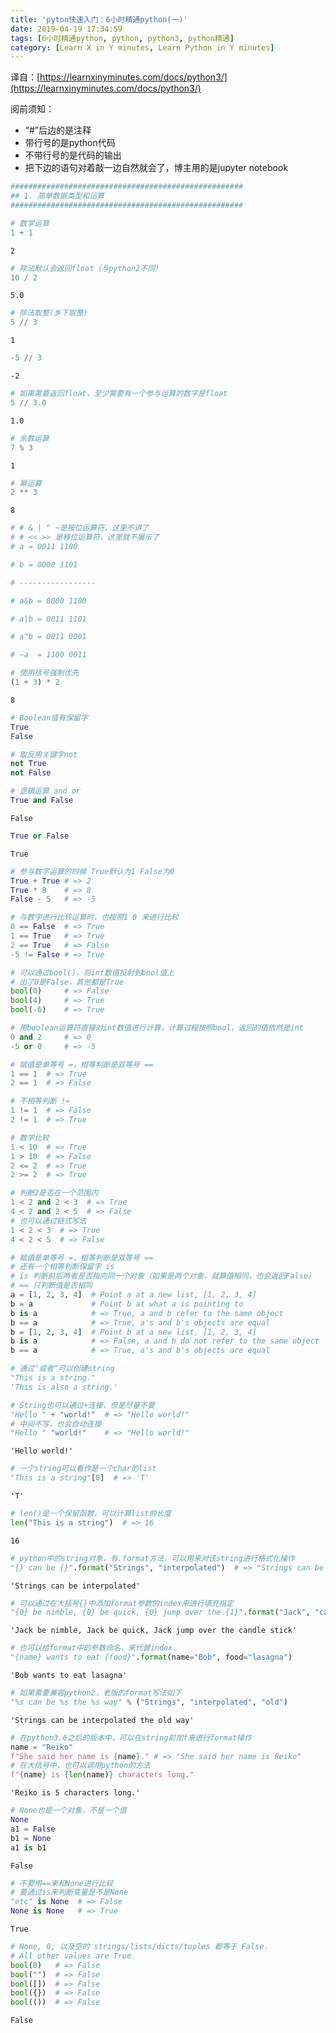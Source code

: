 ```yaml
---
title: 'pyton快速入门：6小时精通python(一)'
date: 2019-04-19 17:34:59
tags: [6小时精通python, python, python3, python精通]
category: [Learn X in Y minutes, Learn Python in Y minutes]
---
```


译自：[https://learnxinyminutes.com/docs/python3/](https://learnxinyminutes.com/docs/python3/)

阅前须知：

- “#”后边的是注释
- 带行号的是python代码
- 不带行号的是代码的输出
- 把下边的语句对着敲一边自然就会了，博主用的是jupyter notebook

```python
####################################################
## 1. 简单数据类型和运算
####################################################
```


```python
# 数学运算
1 + 1
```




    2




```python
# 除法默认会返回float（与python2不同）
10 / 2
```




    5.0




```python
# 除法取整(乡下取整)
5 // 3
```




    1




```python
-5 // 3
```




    -2




```python
# 如果需要返回float，至少需要有一个参与运算的数字是float
5 // 3.0
```




    1.0




```python
# 余数运算
7 % 3
```




    1




```python
# 幂运算
2 ** 3
```




    8




```python
# # & | ^ ~是按位运算符，这里不讲了
# # << >> 是移位运算符，这里就不展示了
# a = 0011 1100

# b = 0000 1101

# -----------------

# a&b = 0000 1100

# a|b = 0011 1101

# a^b = 0011 0001

# ~a  = 1100 0011
```


```python
# 使用括号强制优先
(1 + 3) * 2
```




    8




```python
# Boolean值有保留字
True
False
```


```python
# 取反用关键字not
not True
not False
```


```python
# 逻辑运算 and or
True and False
```




    False




```python
True or False
```




    True




```python
# 参与数字运算的时候 True默认为1 False为0
True + True # => 2
True * 8    # => 8
False - 5   # => -5
```


```python
# 与数字进行比较运算时，也按照1 0 来进行比较
0 == False  # => True
1 == True   # => True
2 == True   # => False
-5 != False # => True
```


```python
# 可以通过bool()，将int数值投射到bool值上
# 出了0是False，其他都是True
bool(0)     # => False
bool(4)     # => True
bool(-6)    # => True
```


```python
# 用boolean运算符直接对int数值进行计算，计算过程按照bool，返回的值依然是int
0 and 2     # => 0
-5 or 0     # => -5
```


```python
# 赋值是单等号 =，相等判断是双等号 ==
1 == 1  # => True
2 == 1  # => False
```


```python
# 不相等判断 !=
1 != 1  # => False
2 != 1  # => True
```


```python
# 数学比较
1 < 10  # => True
1 > 10  # => False
2 <= 2  # => True
2 >= 2  # => True
```


```python
# 判断2是否在一个范围内
1 < 2 and 2 < 3  # => True
4 < 2 and 2 < 5  # => False
# 也可以通过链式写法
1 < 2 < 3  # => True
4 < 2 < 5  # => False
```


```python
# 赋值是单等号 =，相等判断是双等号 ==
# 还有一个相等判断保留字 is
# is 判断前后两者是否指向同一个对象（如果是两个对象，就算值相同，也会返回False）
# == 只判断值是否相同
a = [1, 2, 3, 4]  # Point a at a new list, [1, 2, 3, 4]
b = a             # Point b at what a is pointing to
b is a            # => True, a and b refer to the same object
b == a            # => True, a's and b's objects are equal
b = [1, 2, 3, 4]  # Point b at a new list, [1, 2, 3, 4]
b is a            # => False, a and b do not refer to the same object
b == a            # => True, a's and b's objects are equal
```


```python
# 通过‘或者“可以创建string
"This is a string."
'This is also a string.'
```


```python
# String也可以通过+连接，但是尽量不要
"Hello " + "world!"  # => "Hello world!"
# 中间不写，也会自动连接
"Hello " "world!"    # => "Hello world!"
```




    'Hello world!'




```python
# 一个string可以看作是一个char的list
"This is a string"[0]  # => 'T'
```




    'T'




```python
# len()是一个保留函数，可以计算list的长度
len("This is a string")  # => 16
```




    16




```python
# python中的string对象，有.format方法，可以用来对该string进行格式化操作
"{} can be {}".format("Strings", "interpolated")  # => "Strings can be interpolated"
```




    'Strings can be interpolated'




```python
# 可以通过在大括号{}中添加format参数的index来进行填充指定
"{0} be nimble, {0} be quick, {0} jump over the {1}".format("Jack", "candle stick")
```




    'Jack be nimble, Jack be quick, Jack jump over the candle stick'




```python
# 也可以给format中的参数命名，来代替index.
"{name} wants to eat {food}".format(name="Bob", food="lasagna") 
```




    'Bob wants to eat lasagna'




```python
# 如果需要兼容python2，老版的format写法如下
"%s can be %s the %s way" % ("Strings", "interpolated", "old")
```




    'Strings can be interpolated the old way'




```python
# 在python3.6之后的版本中，可以在string前加f来进行format操作
name = "Reiko"
f"She said her name is {name}." # => "She said her name is Reiko"
# 在大括号中，也可以调用python的方法
f"{name} is {len(name)} characters long."
```




    'Reiko is 5 characters long.'




```python
# None也是一个对象，不是一个值
None
a1 = False
b1 = None
a1 is b1
```




    False




```python
# 不要用==来和None进行比较
# 要通过is来判断变量是不是None
"etc" is None  # => False
None is None   # => True
```




    True




```python
# None, 0, 以及空的 strings/lists/dicts/tuples 都等于 False.
# All other values are True
bool(0)   # => False
bool("")  # => False
bool([])  # => False
bool({})  # => False
bool(())  # => False
```




    False



